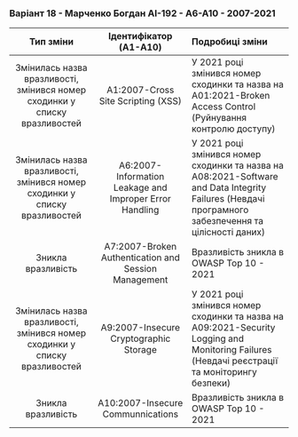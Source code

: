 ### Варіант 18 - Марченко Богдан АІ-192 - А6-А10 - 2007-2021
| Тип зміни | Ідентифікатор (A1-A10) | Подробиці зміни |
|:---------:|:----------------------:|:-----------------|
| Змінилась назва вразливості, змінився номер сходинки у списку вразливостей | A1:2007-Cross Site Scripting (XSS) | У 2021 році змінився номер сходинки та назва на A01:2021-Broken Access Control (Руйнування контролю доступу) |
| Змінилась назва вразливості, змінився номер сходинки у списку вразливостей | A6:2007-Information Leakage and Improper Error Handling | У 2021 році змінився номер сходинки та назва на A08:2021-Software and Data Integrity Failures (Невдачі програмного забезпечення та цілісності даних) |
| Зникла вразливість | A7:2007-Broken Authentication and Session Management | Вразливість зникла в OWASP Top 10 - 2021 |
| Змінилась назва вразливості, змінився номер сходинки у списку вразливостей | A9:2007-Insecure Cryptographic Storage | У 2021 році змінився номер сходинки та назва на A09:2021-Security Logging and Monitoring Failures (Невдачі реєстрації та моніторингу безпеки) |
| Зникла вразливість | A10:2007-Insecure Communnications | Вразливість зникла в OWASP Top 10 - 2021 |
